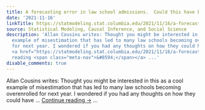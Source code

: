 ```yaml
---
title: A forecasting error in law school admissions.  Could this have been avoided?
date: '2021-11-16'
linkTitle: https://statmodeling.stat.columbia.edu/2021/11/16/a-forecasting-error-in-law-school-admissions-could-this-have-been-avoided/
source: Statistical Modeling, Causal Inference, and Social Science
description: 'Allan Cousins writes: Thought you might be interested in this as a cool
  example of misestimation that has led to many law schools becoming overenrolled
  for next year. I wondered if you had any thoughts on how they could have &#8230;
  <a href="https://statmodeling.stat.columbia.edu/2021/11/16/a-forecasting-error-in-law-school-admissions-could-this-have-been-avoided/">Continue
  reading <span class="meta-nav">&#8594;</span></a> ...'
disable_comments: true
---
```

Allan Cousins writes: Thought you might be interested in this as a cool example of misestimation that has led to many law schools becoming overenrolled for next year. I wondered if you had any thoughts on how they could have &#8230; <a href="https://statmodeling.stat.columbia.edu/2021/11/16/a-forecasting-error-in-law-school-admissions-could-this-have-been-avoided/">Continue reading <span class="meta-nav">&#8594;</span></a> ...